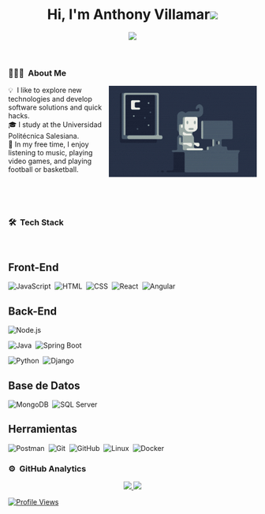 <h1 align="center"><b>Hi, I'm Anthony Villamar</b><img src="https://media.giphy.com/media/hvRJCLFzcasrR4ia7z/giphy.gif" width="35"></h1>
<p align="center">
  <a href="https://github.com/DenverCoder1/readme-typing-svg">
    <img src="https://readme-typing-svg.herokuapp.com?font=Time+New+Roman&color=cyan&size=25&center=true&vCenter=true&width=600&height=100&lines=Welcome+to+my+profile!;I+love+coding!">
  </a>
</p>

<br>

### 👨🏻‍💻 &nbsp;About Me 
<img alt="Night Coding" src="https://raw.githubusercontent.com/AVS1508/AVS1508/master/assets/Night-Coding.gif" align="right" width="300"/>

💡 &nbsp;I like to explore new technologies and develop software solutions and quick hacks.  
🎓&nbsp;I study at the Universidad Politécnica Salesiana.  
🌱&nbsp;In my free time, I enjoy listening to music, playing video games, and playing football or basketball.


<br>
<br>
<br>

### 🛠 &nbsp;Tech Stack</h3>
<br>

## Front-End
![JavaScript](https://img.shields.io/badge/-JavaScript-05122A?style=flat&logo=javascript)&nbsp;
![HTML](https://img.shields.io/badge/-HTML-05122A?style=flat&logo=HTML5)&nbsp;
![CSS](https://img.shields.io/badge/-CSS-05122A?style=flat&logo=CSS3&logoColor=1572B6)&nbsp;
![React](https://img.shields.io/badge/-React-05122A?style=flat&logo=react)&nbsp;
![Angular](https://img.shields.io/badge/-Angular-05122A?style=flat&logo=angular)&nbsp;

## Back-End
![Node.js](https://img.shields.io/badge/-Node.js-05122A?style=flat&logo=node.js)&nbsp;

![Java](https://img.shields.io/badge/-Java-05122A?style=flat&logo=Java&logoColor=FFA518)&nbsp;
![Spring Boot](https://img.shields.io/badge/-Spring%20Boot-05122A?style=flat&logo=spring)&nbsp;
<!--
![C#](https://img.shields.io/badge/-C%23-05122A?style=flat&logo=csharp&logoColor=239120)&nbsp;
![.NET](https://img.shields.io/badge/-.NET-05122A?style=flat&logo=.net&logoColor=512BD4)&nbsp;
-->
![Python](https://img.shields.io/badge/-Python-05122A?style=flat&logo=python)&nbsp;
![Django](https://img.shields.io/badge/-Django-05122A?style=flat&logo=django&logoColor=092E20)&nbsp;

## Base de Datos
![MongoDB](https://img.shields.io/badge/-MongoDB-05122A?style=flat&logo=mongodb)&nbsp;
![SQL Server](https://img.shields.io/badge/-SQL%20Server-05122A?style=flat&logo=microsoft-sql-server&logoColor=CC2927)&nbsp;

## Herramientas
![Postman](https://img.shields.io/badge/-Postman-05122A?style=flat&logo=postman)&nbsp;
![Git](https://img.shields.io/badge/-Git-05122A?style=flat&logo=git)&nbsp;
![GitHub](https://img.shields.io/badge/-GitHub-05122A?style=flat&logo=github)&nbsp;
![Linux](https://img.shields.io/badge/-Linux-05122A?style=flat&logo=linux)&nbsp;
![Docker](https://img.shields.io/badge/-Docker-05122A?style=flat&logo=docker)&nbsp;

### ⚙️ &nbsp;GitHub Analytics

<p align="center">
<a href="https://github.com/LeonardoFate">
  <img height="180em" src="https://github-readme-stats-eight-theta.vercel.app/api?username=LeonardoFate&show_icons=true&theme=algolia&include_all_commits=true&count_private=true"/>
  <img height="180em" src="https://github-readme-stats-eight-theta.vercel.app/api/top-langs/?username=LeonardoFate&layout=compact&langs_count=8&theme=algolia"/>
</a>
</p>

[![Profile Views](https://visitcount.itsvg.in/api?id=LeonardoFate&label=Profile%20Views&pretty=false)](https://visitcount.itsvg.in)



